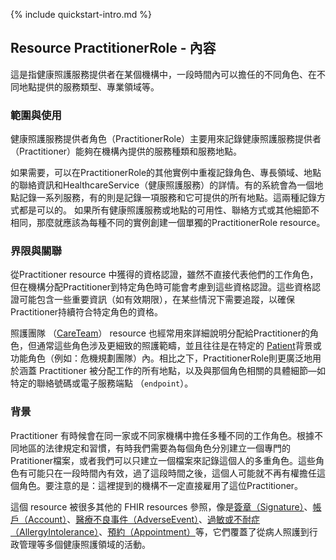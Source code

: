 {% include quickstart-intro.md %}

## Resource PractitionerRole - 內容

這是指健康照護服務提供者在某個機構中，一段時間內可以擔任的不同角色、在不同地點提供的服務類型、專業領域等。

### 範圍與使用

健康照護服務提供者角色（PractitionerRole）主要用來記錄健康照護服務提供者（Practitioner）能夠在機構內提供的服務種類和服務地點。

如果需要，可以在PractitionerRole的其他實例中重複記錄角色、專長領域、地點的聯絡資訊和HealthcareService（健康照護服務）的詳情。有的系統會為一個地點記錄一系列服務，有的則是記錄一項服務和它可提供的所有地點。這兩種記錄方式都是可以的。
如果所有健康照護服務或地點的可用性、聯絡方式或其他細節不相同，那麼就應該為每種不同的實例創建一個單獨的PractitionerRole resource。

### 界限與關聯

從Practitioner resource 中獲得的資格認證，雖然不直接代表他們的工作角色，但在機構分配Practitioner到特定角色時可能會考慮到這些資格認證。這些資格認證可能包含一些重要資訊（如有效期限），在某些情況下需要追蹤，以確保Practitioner持續符合特定角色的資格。

照護團隊 （[CareTeam](https://hl7.org/fhir/R4/careteam.html)） resource 也經常用來詳細說明分配給Practitioner的角色，但通常這些角色涉及更細致的照護範疇，並且往往是在特定的 [Patient](StructureDefinition-Patient-twcore.html)背景或功能角色（例如：危機規劃團隊）內。相比之下，PractitionerRole則更廣泛地用於涵蓋 Practitioner 被分配工作的所有地點，以及與那個角色相關的具體細節—如特定的聯絡號碼或電子服務端點 （<code>endpoint</code>）。

### 背景

Practitioner 有時候會在同一家或不同家機構中擔任多種不同的工作角色。根據不同地區的法律規定和習慣，有時我們需要為每個角色分別建立一個專門的Pratitioner檔案，或者我們可以只建立一個檔案來記錄這個人的多重角色。這些角色有可能只在一段時間內有效，過了這段時間之後，這個人可能就不再有權擔任這個角色。要注意的是：這裡提到的機構不一定直接雇用了這位Practitioner。

這個 resource 被很多其他的 FHIR resources 參照，像是[簽章（Signature）](https://hl7.org/fhir/R4/datatypes.html#Signature)、[帳戶（Account）](https://hl7.org/fhir/R4/account.html#Account)、[醫療不良事件（AdverseEvent）](https://hl7.org/fhir/R4/adverseevent.html#AdverseEvent)、[過敏或不耐症（AllergyIntolerance）](StructureDefinition-AllergyIntolerance-twcore.html)、[預約（Appointment）](https://hl7.org/fhir/R4/appointment.html#Appointment)等，它們覆蓋了從病人照護到行政管理等多個健康照護領域的活動。
